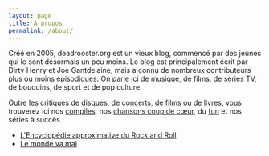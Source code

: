 ```yaml
---
layout: page
title: À propos
permalink: /about/
---
```


Créé en 2005, deadrooster.org est un vieux blog, commencé par des jeunes qui le
sont désormais un peu moins. Le blog est principalement écrit par Dirty Henry et
Joe Gantdelaine, mais a connu de nombreux contributeurs plus ou moins
épisodiques. On parle ici de musique, de films, de séries TV, de bouquins, de
sport et de pop culture.

Outre les critiques de [disques][6], de [concerts][7], de [films][1] ou de
[livres][8], vous trouverez ici nos [compiles][2], nos [chansons coup de
cœur][4], du [fun][5] et nos séries à succès :

- [L'Encyclopédie approximative du Rock and Roll][9]
- [Le monde va mal][3]

[1]: /category/cine-club-moi-j-vous-dis/
[2]: /category/compile/
[3]: /category/le-monde-va-mal/
[4]: /category/chanson-du-jour/
[5]: /category/fun-friday/
[6]: /category/review/
[7]: /category/concert/
[8]: /category/le-bouquin/
[9]: /category/encyclopedie-approximative-du-rock-and-roll/
